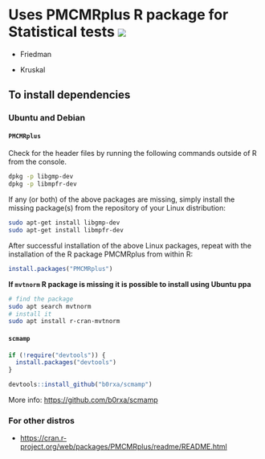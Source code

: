 # Uses PMCMRplus R package for Statistical tests [![](https://jitpack.io/v/fritsche/Statistics.svg)](https://jitpack.io/#fritsche/Statistics)


* Friedman

* Kruskal


## To install dependencies

### Ubuntu and Debian

#### `PMCMRplus`

Check for the header files by running the following commands outside of R from the console.
```bash
dpkg -p libgmp-dev
dpkg -p libmpfr-dev
```
If any (or both) of the above packages are missing, simply install the missing package(s) from the repository of your Linux distribution:

```bash
sudo apt-get install libgmp-dev
sudo apt-get install libmpfr-dev
```
After successful installation of the above Linux packages, repeat with the installation of the R package PMCMRplus from within R:

```R
install.packages("PMCMRplus")
```

**If `mvtnorm` R package is missing it is possible to install using Ubuntu ppa**

```bash
# find the package
sudo apt search mvtnorm
# install it
sudo apt install r-cran-mvtnorm
```

#### `scmamp`
```R
if (!require("devtools")) {
  install.packages("devtools")
}

devtools::install_github("b0rxa/scmamp")
```

More info: https://github.com/b0rxa/scmamp

### For other distros

- https://cran.r-project.org/web/packages/PMCMRplus/readme/README.html
